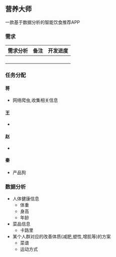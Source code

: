 ## 营养大师

一款基于数据分析的智能饮食推荐APP

### 需求

| 需求分析 | 备注 | 开发进度 |
| -------- | ---- | -------- |
|          |      |          |
|          |      |          |
|          |      |          |
|          |      |          |

### 任务分配

#### 蒋

* 网络爬虫,收集相关信息

#### 王

* 

#### 赵

* 

#### 秦

* 产品狗



### 数据分析

* 人体健康信息
  * 体重
  * 身高
  * 年龄
* 菜品信息
  * 卡路里
* 某个人群对应的改善体质(减肥,塑性,增肌等)的方案
  * 菜谱
  * 运动方式





